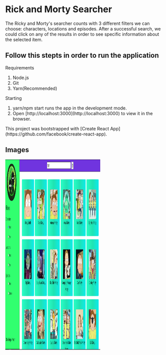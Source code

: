<h1>Rick and Morty Searcher</h1>
  <p>The Ricky and Morty's searcher counts with 3 different filters we can choose: characters, locations and episodes. After a successful search, we could click on any of the results in order to see specific information about the selected ítem.
  <p>
 <h2>Follow this stepts in order to run the application</h2>
  <p>Requirements</p>
<ol>
  <li>Node.js </li>
  <li>Git</li>
  <li>Yarn(Recommended)</li>
</ol> 
  <p>Starting</p>
<ol>
  <li>yarn/npm start runs the app in the development mode.</li>
  <li>Open [http://localhost:3000](http://localhost:3000) to view it in the browser.</li>
</ol> 
<p>This project was bootstrapped with [Create React App](https://github.com/facebook/create-react-app).</p>
<h2>Images</h2>
<div>
<img src="images/screen1.png" width="300" height="600">
</div>
